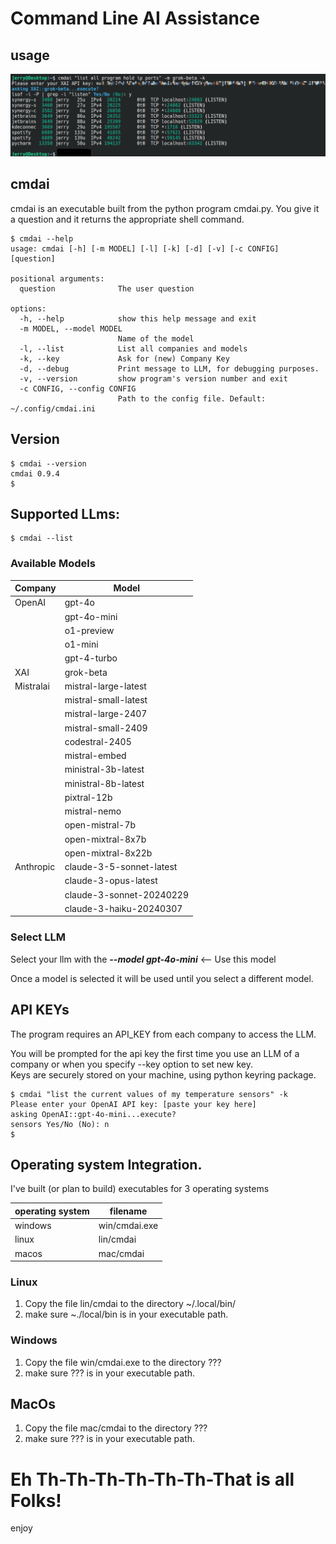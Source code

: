 # Command Line AI Assistance
## usage


![](Screenshot.png)

## cmdai

cmdai is an executable built from the python program cmdai.py. 
You give it a question and it returns the appropriate shell command.

    $ cmdai --help
    usage: cmdai [-h] [-m MODEL] [-l] [-k] [-d] [-v] [-c CONFIG] [question]
    
    positional arguments:
      question              The user question
    
    options:
      -h, --help            show this help message and exit
      -m MODEL, --model MODEL
                            Name of the model
      -l, --list            List all companies and models
      -k, --key             Ask for (new) Company Key
      -d, --debug           Print message to LLM, for debugging purposes.
      -v, --version         show program's version number and exit
      -c CONFIG, --config CONFIG
                            Path to the config file. Default: ~/.config/cmdai.ini
## Version
    $ cmdai --version
    cmdai 0.9.4
    $ 


## Supported LLms:

    $ cmdai --list

### Available Models

| Company   | Model                    |
|-----------|--------------------------|
| OpenAI    | gpt-4o                   |
|           | gpt-4o-mini              |
|           | o1-preview               |
|           | o1-mini                  |
|           | gpt-4-turbo              |
| XAI       | grok-beta                |
| Mistralai | mistral-large-latest     |
|           | mistral-small-latest     |
|           | mistral-large-2407       |
|           | mistral-small-2409       |
|           | codestral-2405           |
|           | mistral-embed            |
|           | ministral-3b-latest      |
|           | ministral-8b-latest      |
|           | pixtral-12b              |
|           | mistral-nemo             |
|           | open-mistral-7b          |
|           | open-mixtral-8x7b        |
|           | open-mixtral-8x22b       |
| Anthropic | claude-3-5-sonnet-latest |
|           | claude-3-opus-latest     |
|           | claude-3-sonnet-20240229 |
|           | claude-3-haiku-20240307  |

### Select LLM
Select your llm with the ***--model gpt-4o-mini*** <-- Use this model

Once a model is selected it will be used until you select a different model.

## API KEYs
The program requires an API_KEY from each company to access the LLM.

You will be prompted for the api key the first time you use an LLM of a company 
or when you specify --key option to set new key.  
Keys are securely stored on your machine, using python keyring package.


    $ cmdai "list the current values of my temperature sensors" -k
    Please enter your OpenAI API key: [paste your key here]
    asking OpenAI::gpt-4o-mini...execute? 
    sensors Yes/No (No): n
    $ 


## Operating system Integration.
I've built (or plan to build) executables for 3 operating systems

| **operating system** | **filename**  | 
|----------------------|---------------|
| windows              | win/cmdai.exe |
| linux                | lin/cmdai     |
| macos                | mac/cmdai     |

### Linux
1. Copy the file lin/cmdai to the directory ~/.local/bin/
2. make sure ~./local/bin is in your executable path.

### Windows
1. Copy the file win/cmdai.exe to the directory ???
2. make sure ??? is in your executable path.

## MacOs
1. Copy the file mac/cmdai to the directory ???
2. make sure ??? is in your executable path.


# Eh Th-Th-Th-Th-Th-Th-That is all Folks!
enjoy